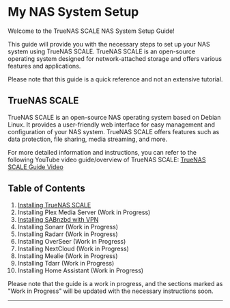 # My NAS System Setup

Welcome to the TrueNAS SCALE NAS System Setup Guide!

This guide will provide you with the necessary steps to set up your NAS system using TrueNAS SCALE. TrueNAS SCALE is an open-source operating system designed for network-attached storage and offers various features and applications.

Please note that this guide is a quick reference and not an extensive tutorial.

## TrueNAS SCALE

TrueNAS SCALE is an open-source NAS operating system based on Debian Linux. It provides a user-friendly web interface for easy management and configuration of your NAS system. TrueNAS SCALE offers features such as data protection, file sharing, media streaming, and more.

For more detailed information and instructions, you can refer to the following YouTube video guide/overview of TrueNAS SCALE: [TrueNAS SCALE Guide Video](https://www.youtube.com/watch?v=C-UI8Wvl9YU)

## Table of Contents

1. [Installing TrueNAS SCALE](1.%20Installing%20TrueNAS%20Scale.md)
2. Installing Plex Media Server (Work in Progress)
3. [Installing SABnzbd with VPN](2.%20Installing%20SABnzbd%20&%20VPN.md)
4. Installing Sonarr (Work in Progress)
5. Installing Radarr (Work in Progress)
6. Installing OverSeer (Work in Progress)
7. Installing NextCloud (Work in Progress)
8. Installing Mealie (Work in Progress)
9. Installing Tdarr (Work in Progress)
10. Installing Home Assistant (Work in Progress)

Please note that the guide is a work in progress, and the sections marked as "Work in Progress" will be updated with the necessary instructions soon.

---
